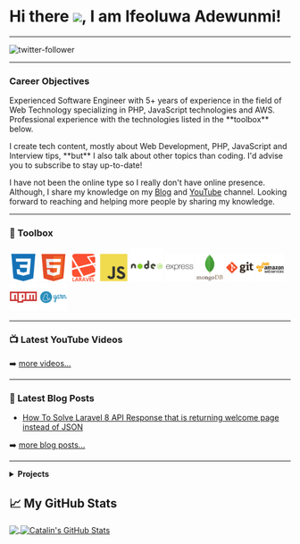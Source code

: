 # Hi there <img src="https://raw.githubusercontent.com/MartinHeinz/MartinHeinz/master/wave.gif" width="30px">, I am Ifeoluwa Adewunmi!

---

![twitter-follower](https://img.shields.io/twitter/follow/ife_adewunmi?style=social) 
<!-- ![img](https://img.shields.io/youtube/channel/subscribers/UCl1IRCSmm74qhcFNPTHcbMg?label=YouTube%20Subscribers&style=social) ![img](https://img.shields.io/youtube/channel/views/UCl1IRCSmm74qhcFNPTHcbMg?label=Total%20views%20on%20my%20YouTube%20Channel&style=social) -->

---

### Career Objectives

<p>
Experienced Software Engineer with 5+ years of experience in the field of Web Technology specializing in PHP, JavaScript technologies and AWS. Professional experience with the technologies listed in the **toolbox** below.
</p>
<p>
I create tech content, mostly about Web Development, PHP, JavaScript and Interview tips, **but** I also talk about other topics than coding. I'd advise you to subscribe to stay up-to-date!
</p>

I have not been the online type so I really don't have online presence. Although, I share my knowledge on my [Blog](https://ia-phpportfolio.000webhostapp.com/#blog) and [YouTube](https://youtube.com/channel/UCfSlEojNHuqWuQ4bPsB4Xig) channel. Looking forward to reaching and helping more people by sharing my knowledge.
</p>

---
### 🧰 Toolbox

<!-- <img src="https://cdn.worldvectorlogo.com/logos/bootstrap-plain-wordmark.svg" alt="BoostrapCSS" width="50" height="50"/>  -->
<img src="https://github.com/devicons/devicon/blob/master/icons/css3/css3-plain.svg" alt="CSS" width="50" height="50"/> <img src="https://github.com/devicons/devicon/blob/master/icons/html5/html5-original.svg" alt="HTML" width="50" height="50"/> <img src="https://github.com/devicons/devicon/blob/master/icons/laravel/laravel-plain-wordmark.svg" alt="Laravel" width="50" height="50"/> <img src="https://github.com/devicons/devicon/blob/master/icons/javascript/javascript-original.svg" alt="JavaScript" width="50" height="50"/>
<img src="https://github.com/devicons/devicon/blob/master/icons/nodejs/nodejs-original-wordmark.svg" alt="NodeJS" width="60" height="60"/>
<img src="https://github.com/devicons/devicon/blob/master/icons/express/express-original-wordmark.svg" alt="ExpressJS" width="50" height="50"/>
<img src="https://github.com/devicons/devicon/blob/master/icons/mongodb/mongodb-original-wordmark.svg" alt="MongoDB" width="50" height="50"/>
<img src="https://github.com/devicons/devicon/blob/master/icons/git/git-original-wordmark.svg" alt="Git" width="50" height="50"/>
<img src="https://github.com/devicons/devicon/blob/master/icons/amazonwebservices/amazonwebservices-original-wordmark.svg" alt="AWS" width="50" height="50"/>
<img src="https://github.com/devicons/devicon/blob/master/icons/npm/npm-original-wordmark.svg" alt="npm" width="50" height="50"/> <img src="https://github.com/devicons/devicon/blob/master/icons/yarn/yarn-original-wordmark.svg" alt="yarn" width="50" height="50"/> 

---

### 📺 Latest YouTube Videos

<!-- YOUTUBE-VIDEOS-LIST:START -->

<!-- YOUTUBE-VIDEOS-LIST:END -->

➡️ [more videos...](https://youtube.com/channel/UCfSlEojNHuqWuQ4bPsB4Xig)

---

### 📕 Latest Blog Posts

<!-- BLOG-POST-LIST:START -->
- [How To Solve Laravel 8 API Response that is returning welcome page instead of JSON](https://ia-phpportfolio.000webhostapp.com/post/1-how-to-solve-laravel-8-api-response-that-is-returning-welcome-page-instead-of-json)
<!-- - [My 9 Must-Have Browser Extensions For Increased Developer Productivity](https://catalins.tech/my-9-must-have-browser-extensions-for-increased-developer-productivity)
- [20 Best Places To Learn Programming For Free](https://catalins.tech/20-best-places-to-learn-programming-for-free) -->
<!-- - [Getting Started With Open-Source: How To Contribute](https://catalins.tech/getting-started-with-open-source-how-to-contribute) -->
<!-- - [5 Tips You Want To See If You Work Remotely](https://catalins.tech/5-tips-you-want-to-see-if-you-work-remotely) -->
<!-- BLOG-POST-LIST:END -->

➡️ [more blog posts...](https://ia-phpportfolio.000webhostapp.com/#blog)

---

<details>
    <summary>
        <strong>Projects</strong>
    </summary>
    <hr>

✔️ <a href="https://www.kingswealths.com" target="_blank" rel="noopener">Kingswealths</a>

✔️ <a href="https://www.dudgital.com" target="_blank" rel="noopener">Dudgital</a>

✔️ <a href="https://www.frmsng.com" target="_blank" rel="noopener">Frmsng</a>

✔️ <a href="https://www.xkgintegratedservices.com.ng" target="_blank" rel="noopener">Xkg integrated services</a>

</details>

## &#x1f4c8; My GitHub Stats

<a href="https://github.com/iajohn/iajohn">
  <img align="center" src="https://github-readme-stats.vercel.app/api/top-langs/?username=iajohn&hide=java,html&title_color=ffffff&text_color=c9cacc&icon_color=2bbc8a&bg_color=1d1f21" />
</a>
<a href="https://github.com/iajohn/iajohn">
  <img align="center" src="https://github-readme-stats.vercel.app/api?username=iajohn&show_icons=true&line_height=27&count_private=true&title_color=ffffff&text_color=c9cacc&icon_color=2bbc8a&bg_color=1d1f21" alt="Catalin's GitHub Stats" />
</a>
